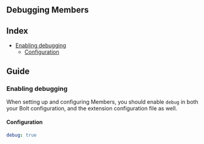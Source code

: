 Debugging Members
-----------------

## Index

  * [Enabling debugging](#enabling-debugging)
    * [Configuration](#configuration)

## Guide

### Enabling debugging

When setting up and configuring Members, you should enable `debug` in both your
Bolt configuration, and the extension configuration file as well. 

#### Configuration

```yaml
debug: true
```
